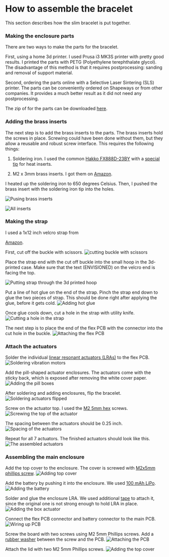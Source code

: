 # How to assemble the bracelet

This section describes how the slim bracelet is put together.


### Making the enclosure parts

There are two ways to make the parts for the bracelet.

First, using a home 3d printer. I used Prusa i3 MK3S printer with pretty good
results. I printed the parts with PETG (Polyethylene terephthalate glycol). The
disadvantage of this method is that it requires postprocessing: sanding and
removal of support material.

Second, ordering the parts online with a Selective Laser Sintering (SLS)
printer. The parts can be conveniently ordered on Shapeways or from other
companies. It provides a much better result as it did not need any
postprocessing.

The zip of for the parts can be downloaded
[here](../hardware/slim_bracelet_design/enclosure_parts/bracelet_design_files.zip).

### Adding the brass inserts

The next step is to add the brass inserts to the parts. The brass inserts hold
the screws in place. Screwing could have been done without them, but they allow
a reusable and robust screw interface. This requires the following things:

1.  Soldering iron. I used the common
    [Hakko FX888D-23BY](https://www.amazon.com/Hakko-FX888D-23BY-Digital-Soldering-Station/dp/B00ANZRT4M)
    with a
    [special tip](https://www.amazon.com/Heat-Set-Inserts-Compatible-SP40NKUS-Connecting/dp/B08B17VQLD/)
    for heat inserts.

2.  M2 x 3mm brass inserts. I got them on
    [Amazon](https://www.amazon.com/a16041800ux0766-Cylinder-Injection-Molding-Embedded/dp/B01IZ157KS).

I heated up the soldering iron to 650 degrees Celsius. Then, I pushed the brass
insert with the soldering iron tip into the holes.

![Pusing brass inserts](pushing_brass_inserts_image.jpg)

![All inserts](added_inserts_image.jpg)

### Making the strap

I used a 1x12 inch velcro strap from

[Amazon](https://www.amazon.com/gp/product/B01MU56DCQ/).

First, cut off the buckle with scissors.
![cutting buckle with scissors](cutting_scissors_strap.jpg)

Place the strap end with the cut off buckle into the small hoop in the
3d-printed case. Make sure that the text (ENVISIONED) on the velcro end is
facing the top.

![Putting strap through the 3d printed hoop](strap_through_a_hoop.jpg)

Put a line of hot glue on the end of the strap. Pinch the strap end down to glue
the two pieces of strap. This should be done right after applying the glue,
before it gets cold. ![Adding hot glue](adding_hot_glue.jpg)

Once glue cools down, cut a hole in the strap with utility knife.
![Cutting a hole in the strap](cutting_strap_hole.jpg)

The next step is to place the end of the flex PCB with the connector into the
cut hole in the buckle. ![Attaching the flex PCB](strap_with_flex_pcb.jpg)

### Attach the actuators

Solder the individual
[linear resonant actuators (LRAs)](https://www.digikey.com/en/products/detail/jinlong-machinery-electronics-inc/LV101040A/12323590)
to the flex PCB. ![Soldering vibration motors](soldering_actuator.jpg)

Add the pill-shaped actuator enclosures. The actuators come with the sticky
back, which is exposed after removing the white cover paper.
![Adding the pill boxes](adding_the_pill_box_actuator.jpg)

After soldering and adding enclosures, flip the bracelet.
![Soldering actuators flipped](flipping_the_actuators.jpg)

Screw on the actuator top. I used the
[M2 5mm hex](https://www.amazon.com/gp/product/B01MZ60SJJ/) screws.
![Screwing the top of the actuator](screwing_on_the_top_actuator.jpg)

The spacing between the actuators should be 0.25 inch.
![Spacing of the actuators](actuator_spacing.jpg)

Repeat for all 7 actuators. The finished actuators should look like this.
![The assembled actuators](assembled_actuators.jpg)

### Assembling the main enclosure

Add the top cover to the enclosure. The cover is screwed with
[M2x5mm phillips screw](https://www.amazon.com/Yootop-Stainless-Phillips-Machine-Fastener/dp/B07HD3R67K).
![Adding top cover](adding_top_cover.jpg)

Add the battery by pushing it into the enclosure. We used
[100 mAh LiPo](https://www.digikey.com/en/products/detail/tinycircuits/ASR00035/9808767).
![Adding the battery](adding_battery.jpg)

Solder and glue the enclosure LRA. We used additional
[tape](https://www.digikey.com/en/products/detail/3m-tc/1-2-5-4926/2649388) to
attach it, since the original one is not strong enough to hold LRA in place.
![Adding the box actuator](adding_box_actuator.jpg)

Connect the flex PCB connector and battery connector to the main PCB.
![Wiring up PCB](adding_wires.jpg)

Screw the board with two screws using M2 5mm Phillips screws. Add a
[rubber washer](https://www.amazon.com/gp/product/B08F2CT93M) between the screw
and the PCB. ![Attaching the PCB](screwing_on_the_board.jpg)

Attach the lid with two M2 5mm Phillips screws.
![Adding the top cover](adding_the_lid.jpg)
